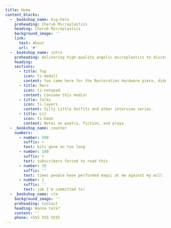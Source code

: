 ```yaml
---
title: Home
content_blocks:
  - _bookshop_name: big-hero
    preheading: Cherub Microplastics
    heading: Cherub Microplastics
    background_image: ''
    link:
      text: About
      url: '#'
  - _bookshop_name: intro
    preheading: delivering high-quality angelic microplastics to discerning babies
    heading:
    sections:
      - title: Top
        icon: ti-medall
        content: You came here for the Restoration Hardware piece, didn't you?
      - title: Recs
        icon: ti-notepad
        content: Consume this media!
      - title: Talks
        icon: ti-layers
        content: Silly Little Outfits and other interview series.
      - title: Lit
        icon: ti-book
        content: Notes on poetry, fiction, and plays
  - _bookshop_name: counter
    numbers:
      - number: 500
        suffix: +
        text: bits gone on too long
      - number: 100
        suffix: +
        text: subscribers forced to read this
      - number: 35
        suffix: ''
        text: times people have performed magic at me against my will
      - number: 1
        suffix: ''
        text: job I'm committed to!
  - _bookshop_name: cta
    background_image: ''
    preheading: Contact
    heading: Wanna talk?
    content: ''
    phone: +555 555 5555
---
```

